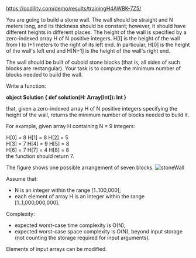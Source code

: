 https://codility.com/demo/results/trainingH4AWBK-7Z5/


You are going to build a stone wall. The wall should be straight and N meters long, and its thickness should be constant; however, it should have different heights in different places. The height of the wall is specified by a zero-indexed array H of N positive integers. H[I] is the height of the wall from I to I+1 meters to the right of its left end. In particular, H[0] is the height of the wall's left end and H[N−1] is the height of the wall's right end.

The wall should be built of cuboid stone blocks (that is, all sides of such blocks are rectangular). Your task is to compute the minimum number of blocks needed to build the wall.

Write a function:

**object Solution { def solution(H: Array[Int]): Int }**

that, given a zero-indexed array H of N positive integers specifying the height of the wall, returns the minimum number of blocks needed to build it.

For example, given array H containing N = 9 integers:

  H[0] = 8    H[1] = 8    H[2] = 5<br />
  H[3] = 7    H[4] = 9    H[5] = 8<br />
  H[6] = 7    H[7] = 4    H[8] = 8<br />
the function should return 7.

The figure shows one possible arrangement of seven blocks.
![stoneWall]('stoneWall.png' "Stone wall sample")

Assume that:

- N is an integer within the range [1..100,000];
- each element of array H is an integer within the range [1..1,000,000,000].

Complexity:

* expected worst-case time complexity is O(N);
* expected worst-case space complexity is O(N), beyond input storage (not counting the storage required for input arguments).

Elements of input arrays can be modified.

